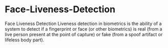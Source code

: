# Face-Liveness-Detection
Face Liveness Detection
Liveness detection in biometrics is the ability of a system to detect if a fingerprint or face (or other biometrics)
is real (from a live person present at the point of capture) 
or fake (from a spoof artifact or lifeless body part).
